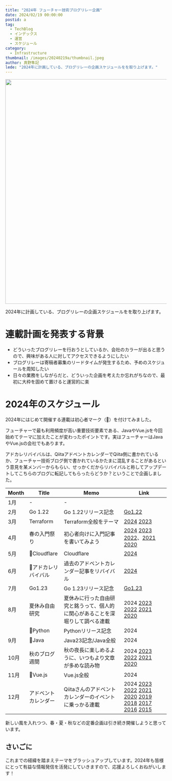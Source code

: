 ```yaml
---
title: "2024年 フューチャー技術ブログリレー企画"
date: 2024/02/19 00:00:00
postid: a
tag:
  - TechBlog
  - インデックス
  - 運営
  - スケジュール
category:
  - Infrastructure
thumbnail: /images/20240219a/thumbnail.jpeg
author: 真野隼記
lede: "2024年に計画している、ブログリレーの企画スケジュールをを取り上げます。"
---
```

<img src="/images/20240219a/16635b2c-ebe0-4421-9aae-f0aab18d45f3.jpeg" alt="" width="700" height="700" loading="lazy">

2024年に計画している、ブログリレーの企画スケジュールをを取り上げます。

# 連載計画を発表する背景

- どういったブログリレーを行おうとしているか、会社のカラーが出ると思うので、興味がある人に対してアクセスできるようにしたい
- ブログリレーは寄稿者募集のリードタイムが発生するため、予めのスケジュールを周知したい
- 日々の業務をしながらだと、どういった企画を考えたか忘れがちなので、最初に大枠を固めて置けると運営的に楽

# 2024年のスケジュール

2024年にはじめて開催する連載は初心者マーク（🔰）を付けてみました。

フューチャーで最も利用頻度が高い重要技術要素である、JavaやVue.jsを今回始めてテーマに加えたことが変わったポイントです。実はフューチャーはJavaやVue.jsの会社でもあります。

アドカレリバイバルは、QiitaアドベントカレンダーでQiita側に書かれているか、フューチャー技術ブログ側で書かれているかたまに混乱することがあるという意見を某メンバーからもらい、せっかくだからリバイバルと称してアップデートしてこちらのブログに転記してもらったらどうか？ということで企画しました。

| Month | Title             | Memo                                                                 |  Link         |
|-------|-----------------------|------------------------------------------------|-----------------------------------------------------------------|
| 1月   | -                     | -	                                             |                                                                          |
| 2月   | Go 1.22               | Go 1.22リリース記念                          | [Go1.22](/articles/20240129a/)  |
| 3月   | Terraform             | Terraform全般をテーマ                        | [2024](/articles/20240311a/) [2023](/articles/20230327a/) |
| 4月   | 春の入門祭り          | 初心者向けに入門記事を書いてみよう	       | [2024](/articles/20240408a/) [2023](/articles/20230417a/) [2022](/articles/20220418a/)、[2021](/articles/20210414a/) [2020](/articles/20200529/)      |
| 5月   | 🔰Cloudflare            | Cloudflare                               | [2024](/articles/20240527a/)  |
| 6月   | 🔰アドカレリバイバル    | 過去のアドベントカレンダー記事をリバイバル | [2024](/articles/20240617a/)　           |
| 7月   | Go1.23              | Go 1.23リリース記念                            | [Go1.23](/articles/20240716a/) |
| 8月   | 夏休み自由研究      | 夏休みに行った自由研究と銘うって、個人的に関心があることを深堀りして調べる連載  | 2024 [2023](/articles/20230830a/) [2022](/articles/20220822a/) [2021](/articles/20210823a/) [2020](/articles/20200726/)                        |
|       | 🔰Python            | Pythonリリース記念	                               | 2024 |
| 9月   | 🔰Java              | Java23記念/Java全般                                | 2024 |
| 10月  | 秋のブログ週間      | 秋の夜長に楽しめるように、いつもより文章が多めな読み物 | 2024 [2023](/articles/20231030a/) [2022](/articles/20221031a/) [2021](/articles/20211027a/) [2020](/articles/20201026/)                 |
| 11月  | 🔰Vue.js            | Vue.js全般                                             | 2024  |
| 12月  | アドベントカレンダー | Qiitaさんのアドベントカレンダーのイベントに乗っかる連載    | 2024 [2023](advent2023) [2022][advent2022] [2021][advent2021] [2020][advent2020] [2019][advent2019] [2018][advent2018] [2017][advent2017] [2016][advent2016] [2015][advent2015] |

[advent2022]: https://qiita.com/advent-calendar/2022/future
[advent2021]: https://qiita.com/advent-calendar/2021/future
[advent2020]: https://qiita.com/advent-calendar/2020/future
[advent2019]: https://qiita.com/advent-calendar/2019/future
[advent2018]: https://qiita.com/advent-calendar/2018/future
[advent2017]: https://qiita.com/advent-calendar/2017/future
[advent2016]: https://qiita.com/advent-calendar/2016/future
[advent2015]: https://qiita.com/advent-calendar/2015/future

新しい風を入れつつ、春・夏・秋などの定番企画は引き続き開催しようと思っています。

## さいごに

これまでの経緯を踏まえテーマをブラッシュアップしています。2024年も皆様にとって有益な情報発信を活発にしていきますので、応援よろしくおねがいします！
